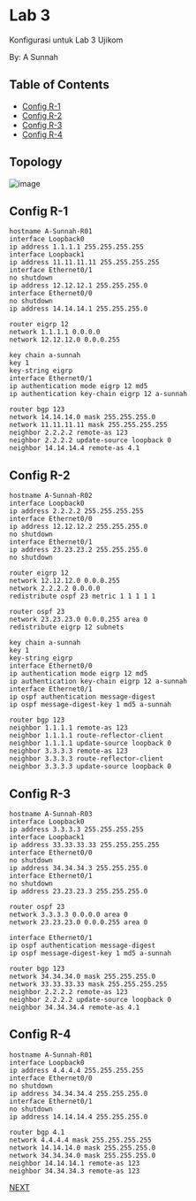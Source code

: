 # Lab 3

Konfigurasi untuk Lab 3 Ujikom 

By: A Sunnah
## Table of Contents
- [Config R-1](#config-r-1)
- [Config R-2](#config-r-2)
- [Config R-3](#config-r-3)
- [Config R-4](#config-r-4)

## Topology
![image](https://user-images.githubusercontent.com/100014814/159838915-1f0700c2-ef48-4dd6-afd5-a0f8f6437579.png)

## Config R-1
```
hostname A-Sunnah-R01
interface Loopback0
ip address 1.1.1.1 255.255.255.255
interface Loopback1
ip address 11.11.11.11 255.255.255.255
interface Ethernet0/1
no shutdown
ip address 12.12.12.1 255.255.255.0
interface Ethernet0/0
no shutdown
ip address 14.14.14.1 255.255.255.0

router eigrp 12
network 1.1.1.1 0.0.0.0
network 12.12.12.0 0.0.0.255

key chain a-sunnah
key 1
key-string eigrp
interface Ethernet0/1
ip authentication mode eigrp 12 md5
ip authentication key-chain eigrp 12 a-sunnah

router bgp 123
network 14.14.14.0 mask 255.255.255.0
network 11.11.11.11 mask 255.255.255.255
neighbor 2.2.2.2 remote-as 123
neighbor 2.2.2.2 update-source loopback 0
neighbor 14.14.14.4 remote-as 4.1
```

## Config R-2
```
hostname A-Sunnah-R02
interface Loopback0
ip address 2.2.2.2 255.255.255.255
interface Ethernet0/0
ip address 12.12.12.2 255.255.255.0
no shutdown
interface Ethernet0/1
ip address 23.23.23.2 255.255.255.0
no shutdown

router eigrp 12
network 12.12.12.0 0.0.0.255
network 2.2.2.2 0.0.0.0
redistribute ospf 23 metric 1 1 1 1 1

router ospf 23
network 23.23.23.0 0.0.0.255 area 0
redistribute eigrp 12 subnets

key chain a-sunnah
key 1
key-string eigrp
interface Ethernet0/0
ip authentication mode eigrp 12 md5
ip authentication key-chain eigrp 12 a-sunnah
interface Ethernet0/1
ip ospf authentication message-digest
ip ospf message-digest-key 1 md5 a-sunnah

router bgp 123
neighbor 1.1.1.1 remote-as 123
neighbor 1.1.1.1 route-reflector-client
neighbor 1.1.1.1 update-source loopback 0
neighbor 3.3.3.3 remote-as 123
neighbor 3.3.3.3 route-reflector-client
neighbor 3.3.3.3 update-source loopback 0
```

## Config R-3
```
hostname A-Sunnah-R03
interface Loopback0
ip address 3.3.3.3 255.255.255.255
interface Loopback1
ip address 33.33.33.33 255.255.255.255
interface Ethernet0/0
no shutdown
ip address 34.34.34.3 255.255.255.0
interface Ethernet0/1
no shutdown
ip address 23.23.23.3 255.255.255.0

router ospf 23
network 3.3.3.3 0.0.0.0 area 0
network 23.23.23.0 0.0.0.255 area 0

interface Ethernet0/1
ip ospf authentication message-digest
ip ospf message-digest-key 1 md5 a-sunnah

router bgp 123
network 34.34.34.0 mask 255.255.255.0
network 33.33.33.33 mask 255.255.255.255
neighbor 2.2.2.2 remote-as 123
neighbor 2.2.2.2 update-source loopback 0
neighbor 34.34.34.4 remote-as 4.1
```


## Config R-4
```
hostname A-Sunnah-R01
interface Loopback0
ip address 4.4.4.4 255.255.255.255
interface Ethernet0/0
no shutdown
ip address 34.34.34.4 255.255.255.0
interface Ethernet0/1
no shutdown
ip address 14.14.14.4 255.255.255.0

router bgp 4.1
network 4.4.4.4 mask 255.255.255.255
network 14.14.14.0 mask 255.255.255.0
network 34.34.34.0 mask 255.255.255.0
neighbor 14.14.14.1 remote-as 123
neighbor 34.34.34.3 remote-as 123
```

[NEXT](https://github.com/ujikomidn/Ujikom-IDN-2022/blob/main/Configuration/Lab4.md)
